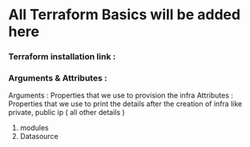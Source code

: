 # All Terraform Basics will be added here

### Terraform installation link :

### Arguments & Attributes : 

Arguments  : Properties that we use to provision the infra 
Attributes : Properties that we use to print the details after the creation of infra like private, public ip ( all other details )

1) modules 
2) Datasource 
